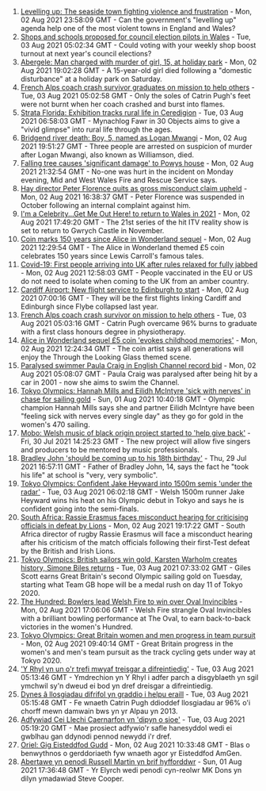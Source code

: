 1. [Levelling up: The seaside town fighting violence and frustration](https://www.bbc.co.uk/news/uk-58029524) - Mon, 02 Aug 2021 23:58:09 GMT - Can the government's "levelling up" agenda help one of the most violent towns in England and Wales?
2. [Shops and schools proposed for council election pilots in Wales](https://www.bbc.co.uk/news/uk-wales-politics-58060044) - Tue, 03 Aug 2021 05:02:34 GMT - Could voting with your weekly shop boost turnout at next year's council elections?
3. [Abergele: Man charged with murder of girl, 15, at holiday park](https://www.bbc.co.uk/news/uk-wales-58050226) - Mon, 02 Aug 2021 19:02:28 GMT - A 15-year-old girl died following a "domestic disturbance" at a holiday park on Saturday.
4. [French Alps coach crash survivor graduates on mission to help others](https://www.bbc.co.uk/news/uk-wales-58059974) - Tue, 03 Aug 2021 05:02:58 GMT - Only the soles of Catrin Pugh's feet were not burnt when her coach crashed and burst into flames.
5. [Strata Florida: Exhibition tracks rural life in Ceredigion](https://www.bbc.co.uk/news/uk-wales-58061893) - Tue, 03 Aug 2021 06:58:03 GMT - Mynachlog Fawr in 30 Objects aims to give a "vivid glimpse" into rural life through the ages.
6. [Bridgend river death: Boy, 5, named as Logan Mwangi](https://www.bbc.co.uk/news/uk-wales-58049509) - Mon, 02 Aug 2021 19:51:27 GMT - Three people are arrested on suspicion of murder after Logan Mwangi, also known as Williamson, died.
7. [Falling tree causes 'significant damage' to Powys house](https://www.bbc.co.uk/news/uk-wales-58063673) - Mon, 02 Aug 2021 21:32:54 GMT - No-one was hurt in the incident on Monday evening, Mid and West Wales Fire and Rescue Service says.
8. [Hay director Peter Florence quits as gross misconduct claim upheld](https://www.bbc.co.uk/news/uk-wales-58060304) - Mon, 02 Aug 2021 16:38:37 GMT - Peter Florence was suspended in October following an internal complaint against him.
9. [I'm a Celebrity...Get Me Out Here! to return to Wales in 2021](https://www.bbc.co.uk/news/uk-wales-58053077) - Mon, 02 Aug 2021 17:49:20 GMT - The 21st series of the hit ITV reality show is set to return to Gwrych Castle in November.
10. [Coin marks 150 years since Alice in Wonderland sequel](https://www.bbc.co.uk/news/uk-wales-58053780) - Mon, 02 Aug 2021 12:29:54 GMT - The Alice in Wonderland themed £5 coin celebrates 150 years since Lewis Carroll's famous tales.
11. [Covid-19: First people arriving into UK after rules relaxed for fully jabbed](https://www.bbc.co.uk/news/uk-58050538) - Mon, 02 Aug 2021 12:58:03 GMT - People vaccinated in the EU or US do not need to isolate when coming to the UK from an amber country.
12. [Cardiff Airport: New flight service to Edinburgh to start](https://www.bbc.co.uk/news/uk-wales-58049504) - Mon, 02 Aug 2021 07:00:16 GMT - They will be the first flights linking Cardiff and Edinburgh since Flybe collapsed last year.
13. [French Alps coach crash survivor on mission to help others](https://www.bbc.co.uk/news/uk-wales-58065023) - Tue, 03 Aug 2021 05:03:16 GMT - Catrin Pugh overcame 96% burns to graduate with a first class honours degree in physiotherapy.
14. [Alice in Wonderland sequel £5 coin 'evokes childhood memories'](https://www.bbc.co.uk/news/uk-wales-58055788) - Mon, 02 Aug 2021 12:24:34 GMT - The coin artist says all generations will enjoy the Through the Looking Glass themed scene.
15. [Paralysed swimmer Paula Craig in English Channel record bid](https://www.bbc.co.uk/news/uk-wales-58039094) - Mon, 02 Aug 2021 05:08:07 GMT - Paula Craig was paralysed after being hit by a car in 2001 - now she aims to swim the Channel.
16. [Tokyo Olympics: Hannah Mills and Eilidh McIntyre 'sick with nerves' in chase for sailing gold](https://www.bbc.co.uk/sport/av/olympics/58046824) - Sun, 01 Aug 2021 10:40:18 GMT - Olympic champion Hannah Mills says she and partner Eilidh McIntyre have been "feeling sick with nerves every single day" as they go for gold in the women's 470 sailing.
17. [Mobo: Welsh music of black origin project started to 'help give back'](https://www.bbc.co.uk/news/uk-wales-58030464) - Fri, 30 Jul 2021 14:25:23 GMT - The new project will allow five singers and producers to be mentored by music professionals.
18. [Bradley John 'should be coming up to his 18th birthday'](https://www.bbc.co.uk/news/uk-wales-58019640) - Thu, 29 Jul 2021 16:57:11 GMT - Father of Bradley John, 14, says the fact he "took his life" at school is "very, very symbolic".
19. [Tokyo Olympics: Confident Jake Heyward into 1500m semis 'under the radar'](https://www.bbc.co.uk/sport/av/olympics/58068287) - Tue, 03 Aug 2021 06:02:18 GMT - Welsh 1500m runner Jake Heyward wins his heat on his Olympic debut in Tokyo and says he is confident going into the semi-finals.
20. [South Africa: Rassie Erasmus faces misconduct hearing for criticising officials in defeat by Lions](https://www.bbc.co.uk/sport/rugby-union/58064491) - Mon, 02 Aug 2021 19:17:22 GMT - South Africa director of rugby Rassie Erasmus will face a misconduct hearing after his criticism of the match officials following their first-Test defeat by the British and Irish Lions.
21. [Tokyo Olympics: British sailors win gold, Karsten Warholm creates history, Simone Biles returns](https://www.bbc.co.uk/sport/olympics/58066781) - Tue, 03 Aug 2021 07:33:02 GMT - Giles Scott earns Great Britain's second Olympic sailing gold on Tuesday, starting what Team GB hope will be a medal rush on day 11 of Tokyo 2020.
22. [The Hundred: Bowlers lead Welsh Fire to win over Oval Invincibles](https://www.bbc.co.uk/sport/cricket/58061116) - Mon, 02 Aug 2021 17:06:06 GMT - Welsh Fire strangle Oval Invincibles with a brilliant bowling performance at The Oval, to earn back-to-back victories in the women's Hundred.
23. [Tokyo Olympics: Great Britain women and men progress in team pursuit](https://www.bbc.co.uk/sport/olympics/58054883) - Mon, 02 Aug 2021 09:40:14 GMT - Great Britain progress in the women's and men's team pursuit as the track cycling gets under way at Tokyo 2020.
24. ['Y Rhyl yn un o'r trefi mwyaf treisgar a difreintiedig'](https://www.bbc.co.uk/newyddion/58059819) - Tue, 03 Aug 2021 05:13:46 GMT - Ymdrechion yn Y Rhyl i adfer parch a disgyblaeth yn sgil ymchwil sy'n dweud ei bod yn dref dreisgar a difreintiedig.
25. [Dynes â llosgiadau difrifol yn graddio i helpu eraill](https://www.bbc.co.uk/newyddion/58061370) - Tue, 03 Aug 2021 05:15:48 GMT - Fe wnaeth Catrin Pugh ddioddef llosgiadau ar 96% o'i chorff mewn damwain bws yn yr Alpau yn 2013.
26. [Adfywiad Cei Llechi Caernarfon yn 'dipyn o sioe'](https://www.bbc.co.uk/newyddion/58026948) - Tue, 03 Aug 2021 05:19:20 GMT - Mae prosiect adfywio'r safle hanesyddol wedi ei gwblhau gan ddynodi pennod newydd i'r dref.
27. [Oriel: Gig Eisteddfod Gudd](https://www.bbc.co.uk/newyddion/58055724) - Mon, 02 Aug 2021 10:33:48 GMT - Blas o benwythnos o gerddoriaeth fyw wnaeth agor yr Eisteddfod AmGen.
28. [Abertawe yn penodi Russell Martin yn brif hyfforddwr](https://www.bbc.co.uk/newyddion/58034032) - Sun, 01 Aug 2021 17:36:48 GMT - Yr Elyrch wedi penodi cyn-reolwr MK Dons yn dilyn ymadawiad Steve Cooper.
